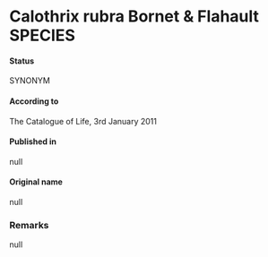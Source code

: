 # Calothrix rubra Bornet & Flahault SPECIES

#### Status
SYNONYM

#### According to
The Catalogue of Life, 3rd January 2011

#### Published in
null

#### Original name
null

### Remarks
null